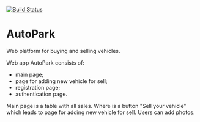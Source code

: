 [![Build Status](https://travis-ci.org/BaikovSergey/AutoPark.svg?branch=master)](https://travis-ci.org/BaikovSergey/AutoPark)

# AutoPark
Web platform for buying and selling vehicles. 

Web app AutoPark consists of:
  - main page;
  - page for adding new vehicle for sell;
  - registration page;
  - authentication page.
  
 Main page is a table with all sales.
 Where is a button "Sell your vehicle" which leads to page for adding new vehicle for sell.
 Users can add photos.
